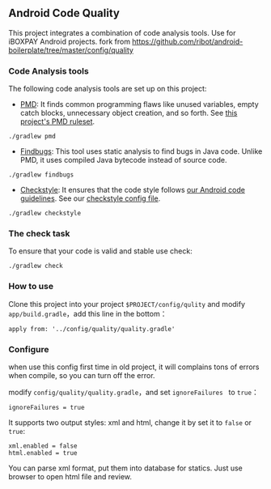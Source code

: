 ## Android Code Quality

This project integrates a combination of code analysis tools. Use for iBOXPAY Android projects. fork from https://github.com/ribot/android-boilerplate/tree/master/config/quality

### Code Analysis tools

The following code analysis tools are set up on this project:

* [PMD](https://pmd.github.io/): It finds common programming flaws like unused variables, empty catch blocks, unnecessary object creation, and so forth. See [this project's PMD ruleset](config/quality/pmd/pmd-ruleset.xml).

```
./gradlew pmd
```

* [Findbugs](http://findbugs.sourceforge.net/): This tool uses static analysis to find bugs in Java code. Unlike PMD, it uses compiled Java bytecode instead of source code.

```
./gradlew findbugs
```

* [Checkstyle](http://checkstyle.sourceforge.net/): It ensures that the code style follows [our Android code guidelines](https://github.com/ribot/android-guidelines/blob/master/project_and_code_guidelines.md#2-code-guidelines). See our [checkstyle config file](config/quality/checkstyle/checkstyle-config.xml).

```
./gradlew checkstyle
```

### The check task

To ensure that your code is valid and stable use check:

```
./gradlew check
```

### How to use

Clone this project into your project `$PROJECT/config/qulity`
and modify `app/build.gradle`，add this line in the bottom：

```
apply from: '../config/quality/quality.gradle'
```

### Configure

when use this config first time in old project, it will complains tons of  errors when compile, so you can turn off the error.

modify `config/quality/quality.gradle`，and set `ignoreFailures ` to `true`：

```
ignoreFailures = true
```

It supports two output styles: xml and html, change it by set it to `false` or `true`:

```
xml.enabled = false
html.enabled = true
```
You can parse xml format, put them into database for statics. Just use browser to open html file and review.
